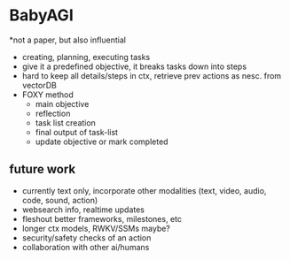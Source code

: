 # BabyAGI

*not a paper, but also influential

 - creating, planning, executing tasks
 - give it a predefined objective, it breaks tasks down into steps
 - hard to keep all details/steps in ctx, retrieve prev actions as nesc. from vectorDB
 - FOXY method
    - main objective
    - reflection
    - task list creation
    - final output of task-list
    - update objective or mark completed


## future work
 - currently text only, incorporate other modalities (text, video, audio, code, sound, action)
 - websearch info, realtime updates
 - fleshout better frameworks, milestones, etc
 - longer ctx models, RWKV/SSMs maybe?
 - security/safety checks of an action
 - collaboration with other ai/humans